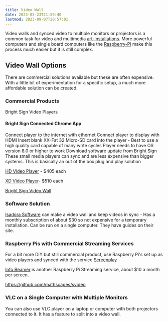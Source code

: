 ```yaml
---
title: Video Wall
date: 2023-05-23T21:59:40
lastmod: 2023-09-07T20:57:01
---
```


Video walls and synced video to multiple monitors or projectors is a common task for video and multimedia [art-installations](../sculpture/art-installations.md). More powerful computers and single board computers like the [Raspberry-Pi](../raspberry-pi/raspberry-pi.md) make this process much easier but it is still complex.

## Video Wall Options

There are commercial solutions available but these are often expensive. With a little bit of experimentation for a specific setup, a much more affordable solution can be created.

### Commercial Products

Bright Sign Video Players

#### Bright Sign Connected Chrome App

Connect player to the internet with ethernet Connect player to display with HDMI Insert blank XX-Fat 32 Micro-SD card into the player - Best to use a high quality card capable of many write cycles Player needs to have OS version 8.0 or higher to work Download software update from Bright Sign These small media players can sync and are less expensive than bigger systems. This is basically an out of the box plug and play solution

[HD Video Player](https://www.brightsign.biz/digital-signage-products/HD-product-line) - $405 each

[XD Video Player](https://www.brightsign.biz/digital-signage-products/XD-product-line)- $510 each

[Bright Sign Video Wall](https://www.brightsign.biz/key-features/videowall)

### Software Solution

[Isadora Software](https://troikatronix.com/isadora-features/multi-projector-setups/) can make a video wall and keep videos in sync - Has a monthly subscription of about $30 so not expensive for a temporary installation. Can be run on a single computer. They have guides on their site.

### Raspberry Pis with Commercial Streaming Services

For a bit more DIY but still commercial product, use Raspberry Pi's set up as video players and synced with the service [Screenplay](https://www.screenly.io/use-cases/applications/raspberry-pi-video-wall/)

[Info Beamer](https://info-beamer.com/use-cases/raspberry-pi-video-wall) is another Raspberry Pi Streaming service, about $10 a month per screen.

https://github.com/mathscapes/svideo

### VLC on a Single Computer with Multiple Monitors

You can also use VLC player on a laptop or computer with both projectors connected to it. It has a feature to split into a video wall.
